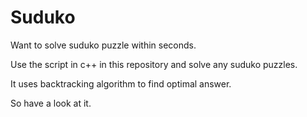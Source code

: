 # Suduko
Want to solve suduko puzzle within seconds.

Use the script in c++ in this repository and solve any suduko puzzles.

It uses backtracking algorithm to find optimal answer.

So have a look at it.
